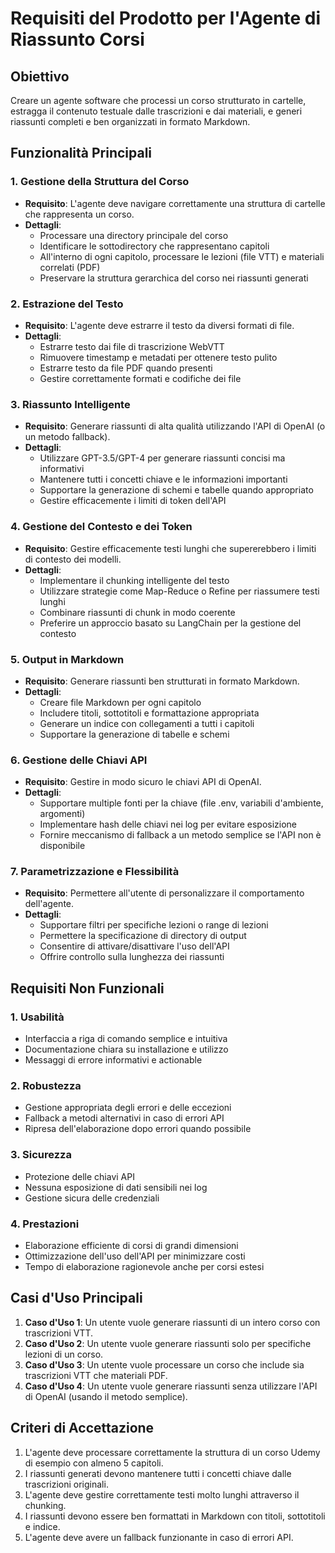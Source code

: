 # Requisiti del Prodotto per l'Agente di Riassunto Corsi

## Obiettivo

Creare un agente software che processi un corso strutturato in cartelle, estragga il contenuto testuale dalle trascrizioni e dai materiali, e generi riassunti completi e ben organizzati in formato Markdown.

## Funzionalità Principali

### 1. Gestione della Struttura del Corso

- **Requisito**: L'agente deve navigare correttamente una struttura di cartelle che rappresenta un corso.
- **Dettagli**:
  - Processare una directory principale del corso
  - Identificare le sottodirectory che rappresentano capitoli
  - All'interno di ogni capitolo, processare le lezioni (file VTT) e materiali correlati (PDF)
  - Preservare la struttura gerarchica del corso nei riassunti generati

### 2. Estrazione del Testo

- **Requisito**: L'agente deve estrarre il testo da diversi formati di file.
- **Dettagli**:
  - Estrarre testo dai file di trascrizione WebVTT
  - Rimuovere timestamp e metadati per ottenere testo pulito
  - Estrarre testo da file PDF quando presenti
  - Gestire correttamente formati e codifiche dei file

### 3. Riassunto Intelligente

- **Requisito**: Generare riassunti di alta qualità utilizzando l'API di OpenAI (o un metodo fallback).
- **Dettagli**:
  - Utilizzare GPT-3.5/GPT-4 per generare riassunti concisi ma informativi
  - Mantenere tutti i concetti chiave e le informazioni importanti
  - Supportare la generazione di schemi e tabelle quando appropriato
  - Gestire efficacemente i limiti di token dell'API

### 4. Gestione del Contesto e dei Token

- **Requisito**: Gestire efficacemente testi lunghi che supererebbero i limiti di contesto dei modelli.
- **Dettagli**:
  - Implementare il chunking intelligente del testo
  - Utilizzare strategie come Map-Reduce o Refine per riassumere testi lunghi
  - Combinare riassunti di chunk in modo coerente
  - Preferire un approccio basato su LangChain per la gestione del contesto

### 5. Output in Markdown

- **Requisito**: Generare riassunti ben strutturati in formato Markdown.
- **Dettagli**:
  - Creare file Markdown per ogni capitolo
  - Includere titoli, sottotitoli e formattazione appropriata
  - Generare un indice con collegamenti a tutti i capitoli
  - Supportare la generazione di tabelle e schemi

### 6. Gestione delle Chiavi API

- **Requisito**: Gestire in modo sicuro le chiavi API di OpenAI.
- **Dettagli**:
  - Supportare multiple fonti per la chiave (file .env, variabili d'ambiente, argomenti)
  - Implementare hash delle chiavi nei log per evitare esposizione
  - Fornire meccanismo di fallback a un metodo semplice se l'API non è disponibile

### 7. Parametrizzazione e Flessibilità

- **Requisito**: Permettere all'utente di personalizzare il comportamento dell'agente.
- **Dettagli**:
  - Supportare filtri per specifiche lezioni o range di lezioni
  - Permettere la specificazione di directory di output
  - Consentire di attivare/disattivare l'uso dell'API
  - Offrire controllo sulla lunghezza dei riassunti

## Requisiti Non Funzionali

### 1. Usabilità

- Interfaccia a riga di comando semplice e intuitiva
- Documentazione chiara su installazione e utilizzo
- Messaggi di errore informativi e actionable

### 2. Robustezza

- Gestione appropriata degli errori e delle eccezioni
- Fallback a metodi alternativi in caso di errori API
- Ripresa dell'elaborazione dopo errori quando possibile

### 3. Sicurezza

- Protezione delle chiavi API
- Nessuna esposizione di dati sensibili nei log
- Gestione sicura delle credenziali

### 4. Prestazioni

- Elaborazione efficiente di corsi di grandi dimensioni
- Ottimizzazione dell'uso dell'API per minimizzare costi
- Tempo di elaborazione ragionevole anche per corsi estesi

## Casi d'Uso Principali

1. **Caso d'Uso 1**: Un utente vuole generare riassunti di un intero corso con trascrizioni VTT.
2. **Caso d'Uso 2**: Un utente vuole generare riassunti solo per specifiche lezioni di un corso.
3. **Caso d'Uso 3**: Un utente vuole processare un corso che include sia trascrizioni VTT che materiali PDF.
4. **Caso d'Uso 4**: Un utente vuole generare riassunti senza utilizzare l'API di OpenAI (usando il metodo semplice).

## Criteri di Accettazione

1. L'agente deve processare correttamente la struttura di un corso Udemy di esempio con almeno 5 capitoli.
2. I riassunti generati devono mantenere tutti i concetti chiave dalle trascrizioni originali.
3. L'agente deve gestire correttamente testi molto lunghi attraverso il chunking.
4. I riassunti devono essere ben formattati in Markdown con titoli, sottotitoli e indice.
5. L'agente deve avere un fallback funzionante in caso di errori API.
